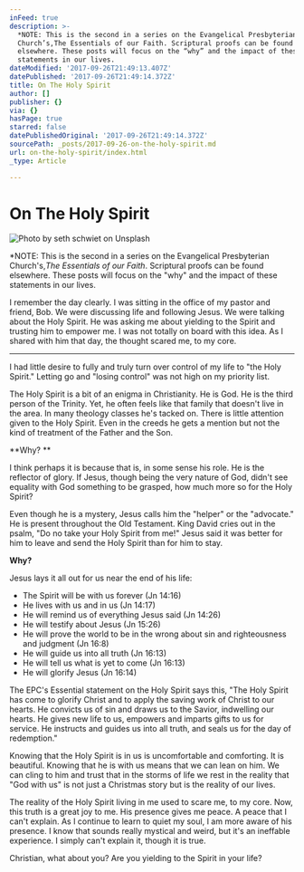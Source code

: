 ```yaml
---
inFeed: true
description: >-
  *NOTE: This is the second in a series on the Evangelical Presbyterian
  Church’s,The Essentials of our Faith. Scriptural proofs can be found
  elsewhere. These posts will focus on the “why” and the impact of these
  statements in our lives.
dateModified: '2017-09-26T21:49:13.407Z'
datePublished: '2017-09-26T21:49:14.372Z'
title: On The Holy Spirit
author: []
publisher: {}
via: {}
hasPage: true
starred: false
datePublishedOriginal: '2017-09-26T21:49:14.372Z'
sourcePath: _posts/2017-09-26-on-the-holy-spirit.md
url: on-the-holy-spirit/index.html
_type: Article

---
```

# On The Holy Spirit
![Photo by seth schwiet on Unsplash](https://the-grid-user-content.s3-us-west-2.amazonaws.com/eaa44771-c8dc-4fbb-9838-0958c6b86828.jpg)

\*NOTE: This is the second in a series on the Evangelical Presbyterian Church's,_The Essentials of our Faith_. Scriptural proofs can be found elsewhere. These posts will focus on the "why" and the impact of these statements in our lives.

I remember the day clearly. I was sitting in the office of my pastor and friend, Bob. We were discussing life and following Jesus. We were talking about the Holy Spirit. He was asking me about yielding to the Spirit and trusting him to empower me. I was not totally on board with this idea. As I shared with him that day, the thought scared me, to my core. 

---

I had little desire to fully and truly turn over control of my life to "the Holy Spirit." Letting go and "losing control" was not high on my priority list. 

The Holy Spirit is a bit of an enigma in Christianity. He is God. He is the third person of the Trinity. Yet, he often feels like that family that doesn't live in the area. In many theology classes he's tacked on. There is little attention given to the Holy Spirit. Even in the creeds he gets a mention but not the kind of treatment of the Father and the Son. 

**Why? **

I think perhaps it is because that is, in some sense his role. He is the reflector of glory. If Jesus, though being the very nature of God, didn't see equality with God something to be grasped, how much more so for the Holy Spirit? 

Even though he is a mystery, Jesus calls him the "helper" or the "advocate." He is present throughout the Old Testament. King David cries out in the psalm, "Do no take your Holy Spirit from me!" Jesus said it was better for him to leave and send the Holy Spirit than for him to stay. 

**Why?**

Jesus lays it all out for us near the end of his life:

* The Spirit will be with us forever (Jn 14:16)
* He lives with us and in us (Jn 14:17)
* He will remind us of everything Jesus said (Jn 14:26)
* He will testify about Jesus (Jn 15:26)
* He will prove the world to be in the wrong about sin and righteousness and judgment (Jn 16:8)
* He will guide us into all truth (Jn 16:13)
* He will tell us what is yet to come (Jn 16:13)
* He will glorify Jesus (Jn 16:14)

The EPC's Essential statement on the Holy Spirit says this, "The Holy Spirit has come to glorify Christ and to apply the saving work of Christ to our hearts. He convicts us of sin and draws us to the Savior, indwelling our hearts. He gives new life to us, empowers and imparts gifts to us for service. He instructs and guides us into all truth, and seals us for the day of redemption."

Knowing that the Holy Spirit is in us is uncomfortable and comforting. It is beautiful. Knowing that he is with us means that we can lean on him. We can cling to him and trust that in the storms of life we rest in the reality that "God with us" is not just a Christmas story but is the reality of our lives. 

The reality of the Holy Spirit living in me used to scare me, to my core. Now, this truth is a great joy to me. His presence gives me peace. A peace that I can't explain. As I continue to learn to quiet my soul, I am more aware of his presence. I know that sounds really mystical and weird, but it's an ineffable experience. I simply can't explain it, though it is true. 

Christian, what about you? Are you yielding to the Spirit in your life?